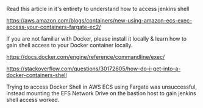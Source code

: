 Read this article in it's entirety to understand how to access jenkins shell 

https://aws.amazon.com/blogs/containers/new-using-amazon-ecs-exec-access-your-containers-fargate-ec2/

If you are not familiar with Docker, please install it locally & learn how to gain shell access to your Docker container locally.

https://docs.docker.com/engine/reference/commandline/exec/

https://stackoverflow.com/questions/30172605/how-do-i-get-into-a-docker-containers-shell

Trying to access Docker Shell in AWS ECS using Fargate was unsuccessful, instead mounting the EFS Network Drive on the bastion host to gain jenkins shell access worked. 
